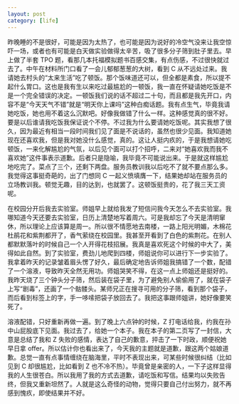 ```yaml
---
layout: post
category: [life]
---
```


昨晚睡的不是很好，可能是因为太热了，也可能是因为说好的冷空气没来让我空惊吓一场，或者也有可能是白天做实验做得太辛苦，吸了很多分子筛到肚子里去。早上做了半套 TPO 题，看那几本托福模拟题书百感交集，有点伤感，不过很快就过去了。中午在材料所门口看了一会儿郁郁葱葱的大树，看到 C 从不远处过来。我请她去村头的“太来生活”吃了顿饭。那个饭味道还可以，但全都是素食，所以提不起什么胃口。这也是我有生以来吃过最尴尬的一顿饭，我一直在怀疑请她吃饭是不是一个完全错误的决定。一顿饭我们说的话不超过二十句，而且都是我先开口，内容不是“今天天气不错”就是“明天你上课吗”这种白痴话题。我有点生气，毕竟我请她吃饭，她也用不着这么沉默吧。好像我做错了什么一样。这种感觉真的很不好。要是以后谁请我吃饭我保证说个不停。不过我为什么要请她吃饭呢。其实我想了很久，因为最近有相当一段时间我们见了面是不说话的，虽然也很少见面。我知道她现在还喜欢我，但是我对她没什么感觉，真的。这让人挺内疚的，于是我想请她吃顿饭，一来化解尴尬的气氛，以后见个面可以打个招呼，二来对“她喜欢我而我不喜欢她”这件事表示道歉。后者只是隐喻，我毕竟不可能说出来。于是就这样尴尬地吃完了。菜点了三个，还剩下两盘。服务员教训我以后吃不了就不要点那么多。我觉得这事挺奇葩的，出了门想同 C 一起义愤填膺一下，结果她却站在服务员的立场教训我。顿觉无趣，目的达到，也就罢了。这顿饭挺贵的，花了我三天工资呢。

在校园分开后我去实验室。师姐早上就给我发了短信问我今天怎么不去实验室。我哪知道今天还要去实验室，日历上清楚地写着周六。可是我却忘了今天是清明窜休，所以理论上应该算是周一。所以很不情愿地去南楼，一路上阳光明媚，木棉花杜鹃花和紫荆都开了，香气萦绕在校园里。我甚至开看到了白色的紫荆花。在别人都默默落叶的时候自己一个人开得花枝招展。我真是喜欢死这个时候的中大了，美得如此自然。到了实验室，费劲儿地爬到四楼，师姐说你可以进行下一步实验了。我拿着昨天的记录皱着眉头愣了好久，最后确定地告诉师姐我搞错了一个数，配错了一个溶液，导致昨天全然无用功。师姐哭笑不得，在这一点上师姐还是挺好的。我昨天烧了三个钟头分子筛，然后装在袋子里，为了避免别人偷偷用了，就在袋子上写“剧毒”，还画了一个骷髅头。某师兄正在搜寻可用的分子筛，看到那个袋子，而后看到标签上的字，手一哆嗦把袋子放回去了。我把这事跟师姐讲，她好像要笑死了。

溶液配错，只好重新再做一遍。到了晚上六点钟的时候，Z 打电话给我，约我在孙中山屁股底下见面。我过去了，给她一个本子。我在本子的第二页写了一封信，大意是总结了我和 Z 失败的感情，表达了自己的歉意，抨击了一下时政，顺便祝她早日拿 offer。所以估计你也看出来了，今天我的主题就是道歉，跟这两个姑娘道歉。总觉一直有点事情缠绕在脑海里，平时不表现出来，可某些时候很纠结（比如见到 C 却很尴尬，比如看到 Z 也不冷不热）。毕竟曾是亲密的人，一下子这样显得我的人生很苍白。所以我用了我的方式去道歉，请吃饭和写信。结果均以失败告终，但我又重新坦然了。人就是这么奇怪的动物，觉得只要自己付出努力，就不再感到愧疚，即使结果并不好。
